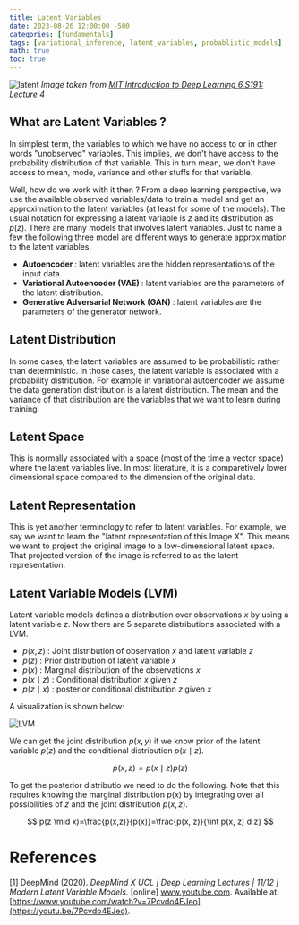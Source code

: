 ```yaml
---
title: Latent Variables
date: 2023-08-26 12:00:00 -500
categories: [fundamentals]
tags: [variational_inference, latent_variables, probablistic_models]
math: true
toc: true
---
```


![latent](https://i.ibb.co/qnmxF0N/chrome-Mrd-IOj-EBE0.png)
 *Image taken from [MIT Introduction to Deep Learning 6.S191: Lecture 4](https://youtu.be/3G5hWM6jqPk?t=479)*


## What are Latent Variables ?

In simplest term, the variables to which we have no access to or in other words "unobserved" variables. This implies, we don't have access to the probability distribution of that variable. This in turn mean, we don't have access to mean, mode, variance and other stuffs for that variable.

Well, how do we work with it then ? From a deep learning perspective, we use the available observed variables/data to train a model and get an approximation to the latent variables (at least for some of the models). The usual notation for expressing a latent variable is $z$ and its distribution as $p(z)$. There are many models that involves latent variables. Just to name a few the following three model are different ways to generate approximation to the latent variables.


- <b> Autoencoder </b> : latent variables are the hidden representations of the input data.
- <b>Variational Autoencoder (VAE) </b> : latent variables are the parameters of the latent distribution.
- <b> Generative Adversarial Network (GAN)</b> : latent variables are the parameters of the generator network. 

## Latent Distribution 

In some cases, the latent variables are assumed to be probabilistic rather than deterministic. In those cases, the latent variable is associated with a probability distribution. For example in variational autoencoder we assume the data generation distribution is a latent distribution. The mean and the variance of that distribution are the variables that we want to learn during training.

## Latent Space

This is normally associated with a space (most of the time a vector space) where the latent variables live. In most literature, it is a comparetively lower dimensional space compared to the dimension of the original data.

## Latent Representation

This is yet another terminology to refer to latent variables. For example, we say we want to learn the "latent representation of this Image X". This means we want to project the original image to a low-dimensional latent space. That projected version of the image is referred to as the latent representation.

## Latent Variable Models (LVM)

Latent variable models defines a distribution over observations $x$ by using a latent variable $z$.
Now there are $5$ separate distributions associated with a LVM.

- $p(x,z)$ : Joint distribution of observation $x$ and latent variable $z$
- $p(z)$ : Prior distribution of latent variable $x$
- $p(x)$ : Marginal distribution of the observations $x$
- $p(x \mid z)$ : Conditional distribution  $x$ given $z$
- $p(z\mid x)$ : posterior conditional distribution $z$ given $x$

A visualization is shown below:



![LVM](https://i.ibb.co/mFb7gTb/chrome-x-V1u-P8-BZz-Y.png)

We can get the joint distribution $p(x,y)$ if we know prior of the latent variable $p(z)$ and the conditional distribution $p(x \mid z)$.

$$
p(x,z) = p(x \mid z ) p(z) 
$$

To get the posterior distributio we need to do the following. Note that this requires knowing the marginal distribution $p(x)$ by integrating over all possibilities of $z$ and the joint distribution $p(x,z)$.

$$
p(z \mid x)=\frac{p(x,z)}{p(x)}=\frac{p(x, z)}{\int p(x, z) d z}
$$


# References

[1] DeepMind (2020). *DeepMind X UCL | Deep Learning Lectures | 11/12 | Modern Latent Variable Models.* [online] www.youtube.com. Available at: [https://www.youtube.com/watch?v=7Pcvdo4EJeo](https://youtu.be/7Pcvdo4EJeo).

